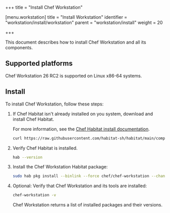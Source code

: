 +++
title = "Install Chef Workstation"

[menu.workstation]
title = "Install Workstation"
identifier = "workstation/install/workstation"
parent = "workstation/install"
weight = 20

+++

This document describes how to install Chef Workstation and all its components.

## Supported platforms

Chef Workstation 26 RC2 is supported on Linux x86-64 systems.

## Install

To install Chef Workstation, follow these steps:

1. If Chef Habitat isn't already installed on you system, download and install Chef Habitat.

    For more information, see the [Chef Habitat install documentation](https://docs.chef.io/habitat/install_habitat/).

    ```sh
    curl https://raw.githubusercontent.com/habitat-sh/habitat/main/components/hab/install.sh | sudo bash -s -- -c stable
    ```

1. Verify Chef Habitat is installed.

    ```sh
    hab --version
    ```

1. Install the Chef Workstation Habitat package:

    ```sh
    sudo hab pkg install --binlink --force chef/chef-workstation --channel unstable
    ```

1. Optional: Verify that Chef Workstation and its tools are installed:

    ```sh
    chef-workstation -v
    ```

    Chef Workstation returns a list of installed packages and their versions.
